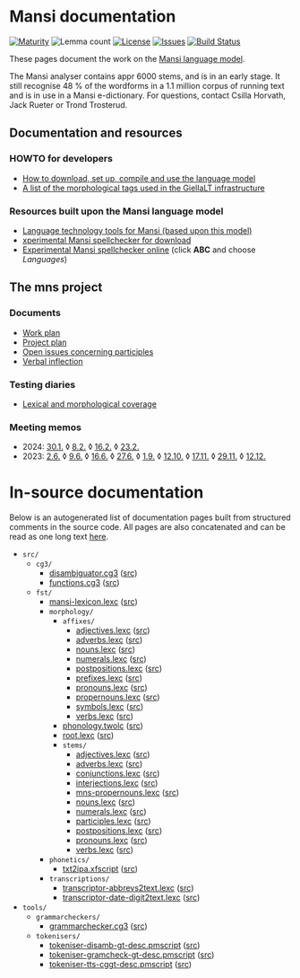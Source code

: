 # Mansi documentation

[![Maturity](https://img.shields.io/endpoint?url=https%3A%2F%2Fraw.githubusercontent.com%2Fgiellalt%2Flang-mns%2Fgh-pages%2Fmaturity.json)](https://giellalt.github.io/MaturityClassification.html)
![Lemma count](https://img.shields.io/endpoint?url=https%3A%2F%2Fraw.githubusercontent.com%2Fgiellalt%2Flang-mns%2Fgh-pages%2Flemmacount.json)
[![License](https://img.shields.io/github/license/giellalt/lang-mns)](https://github.com/giellalt/lang-mns/blob/main/LICENSE)
[![Issues](https://img.shields.io/github/issues/giellalt/lang-mns)](https://github.com/giellalt/lang-mns/issues)
[![Build Status](https://divvun-tc.giellalt.org/api/github/v1/repository/giellalt/lang-mns/main/badge.svg)](https://github.com/giellalt/lang-mns/actions)

These pages document the work on the [Mansi language model](https://github.com/giellalt/lang-mns).

The Mansi analyser contains appr 6000 stems, and is in an early stage. It
still recognise 48 % of the wordforms in a 1.1 million corpus of
running text and is in use in a Mansi e-dictionary.  For questions,
contact Csilla Horvath, Jack Rueter or Trond Trosterud.



## Documentation and resources

### HOWTO for developers

- [How to download, set up, compile and use the language model](/tools/docu-sme-manual.html)
- [A list of the morphological tags used in the GiellaLT infrastructure](/lang/common/MorphologicalTags.html)

### Resources built upon the Mansi language model

- [Language technology tools for Mansi (based upon this model)](https://giellatekno.uit.no/cgi/index.mns.eng.html)
- [xperimental Mansi spellchecker for download](https://divvun.org/proofing/proofing.html)
- [Experimental Mansi spellchecker online](https://divvun.org/proofing/online-speller.html) (click **ABC** and choose *Languages*)


## The mns project 

### Documents
- [Work plan](workplan.md)
- [Project plan](projectplan.md)
- [Open issues concerning participles](participles.md)
- [Verbal inflection](Verbal_inflection.md)

### Testing diaries

- [Lexical and morphological coverage](test-diary.md)

### Meeting memos

- 2024: [30.1.](meetings/240130.md)
 ◊  [8.2.](meetings/240208.md) 
 ◊  [16.2.](meetings/240216.md) 
 ◊  [23.2.](meetings/240216.md) 
- 2023: [2.6.](meetings/230602.md)
 ◊  [9.6.](meetings/230609.md) 
 ◊  [16.6.](meetings/230616.md) 
 ◊  [27.6.](meetings/230627.md)
 ◊  [1.9.](meetings/230901.md)
 ◊  [12.10.](meetings/231012.md)
 ◊  [17.11.](meetings/231117.md)
 ◊  [29.11.](meetings/231129.md)
 ◊  [12.12.](meetings/231212.md)

# In-source documentation

Below is an autogenerated list of documentation pages built from structured comments in the source code. All pages are also concatenated and can be read as one long text [here](mns.md).

* `src/`
    * `cg3/`
        * [disambiguator.cg3](src-cg3-disambiguator.cg3.html) ([src](https://github.com/giellalt/lang-mns/blob/main/src/cg3/disambiguator.cg3))
        * [functions.cg3](src-cg3-functions.cg3.html) ([src](https://github.com/giellalt/lang-mns/blob/main/src/cg3/functions.cg3))
    * `fst/`
        * [mansi-lexicon.lexc](src-fst-mansi-lexicon.lexc.html) ([src](https://github.com/giellalt/lang-mns/blob/main/src/fst/mansi-lexicon.lexc))
        * `morphology/`
            * `affixes/`
                * [adjectives.lexc](src-fst-morphology-affixes-adjectives.lexc.html) ([src](https://github.com/giellalt/lang-mns/blob/main/src/fst/morphology/affixes/adjectives.lexc))
                * [adverbs.lexc](src-fst-morphology-affixes-adverbs.lexc.html) ([src](https://github.com/giellalt/lang-mns/blob/main/src/fst/morphology/affixes/adverbs.lexc))
                * [nouns.lexc](src-fst-morphology-affixes-nouns.lexc.html) ([src](https://github.com/giellalt/lang-mns/blob/main/src/fst/morphology/affixes/nouns.lexc))
                * [numerals.lexc](src-fst-morphology-affixes-numerals.lexc.html) ([src](https://github.com/giellalt/lang-mns/blob/main/src/fst/morphology/affixes/numerals.lexc))
                * [postpositions.lexc](src-fst-morphology-affixes-postpositions.lexc.html) ([src](https://github.com/giellalt/lang-mns/blob/main/src/fst/morphology/affixes/postpositions.lexc))
                * [prefixes.lexc](src-fst-morphology-affixes-prefixes.lexc.html) ([src](https://github.com/giellalt/lang-mns/blob/main/src/fst/morphology/affixes/prefixes.lexc))
                * [pronouns.lexc](src-fst-morphology-affixes-pronouns.lexc.html) ([src](https://github.com/giellalt/lang-mns/blob/main/src/fst/morphology/affixes/pronouns.lexc))
                * [propernouns.lexc](src-fst-morphology-affixes-propernouns.lexc.html) ([src](https://github.com/giellalt/lang-mns/blob/main/src/fst/morphology/affixes/propernouns.lexc))
                * [symbols.lexc](src-fst-morphology-affixes-symbols.lexc.html) ([src](https://github.com/giellalt/lang-mns/blob/main/src/fst/morphology/affixes/symbols.lexc))
                * [verbs.lexc](src-fst-morphology-affixes-verbs.lexc.html) ([src](https://github.com/giellalt/lang-mns/blob/main/src/fst/morphology/affixes/verbs.lexc))
            * [phonology.twolc](src-fst-morphology-phonology.twolc.html) ([src](https://github.com/giellalt/lang-mns/blob/main/src/fst/morphology/phonology.twolc))
            * [root.lexc](src-fst-morphology-root.lexc.html) ([src](https://github.com/giellalt/lang-mns/blob/main/src/fst/morphology/root.lexc))
            * `stems/`
                * [adjectives.lexc](src-fst-morphology-stems-adjectives.lexc.html) ([src](https://github.com/giellalt/lang-mns/blob/main/src/fst/morphology/stems/adjectives.lexc))
                * [adverbs.lexc](src-fst-morphology-stems-adverbs.lexc.html) ([src](https://github.com/giellalt/lang-mns/blob/main/src/fst/morphology/stems/adverbs.lexc))
                * [conjunctions.lexc](src-fst-morphology-stems-conjunctions.lexc.html) ([src](https://github.com/giellalt/lang-mns/blob/main/src/fst/morphology/stems/conjunctions.lexc))
                * [interjections.lexc](src-fst-morphology-stems-interjections.lexc.html) ([src](https://github.com/giellalt/lang-mns/blob/main/src/fst/morphology/stems/interjections.lexc))
                * [mns-propernouns.lexc](src-fst-morphology-stems-mns-propernouns.lexc.html) ([src](https://github.com/giellalt/lang-mns/blob/main/src/fst/morphology/stems/mns-propernouns.lexc))
                * [nouns.lexc](src-fst-morphology-stems-nouns.lexc.html) ([src](https://github.com/giellalt/lang-mns/blob/main/src/fst/morphology/stems/nouns.lexc))
                * [numerals.lexc](src-fst-morphology-stems-numerals.lexc.html) ([src](https://github.com/giellalt/lang-mns/blob/main/src/fst/morphology/stems/numerals.lexc))
                * [participles.lexc](src-fst-morphology-stems-participles.lexc.html) ([src](https://github.com/giellalt/lang-mns/blob/main/src/fst/morphology/stems/participles.lexc))
                * [postpositions.lexc](src-fst-morphology-stems-postpositions.lexc.html) ([src](https://github.com/giellalt/lang-mns/blob/main/src/fst/morphology/stems/postpositions.lexc))
                * [pronouns.lexc](src-fst-morphology-stems-pronouns.lexc.html) ([src](https://github.com/giellalt/lang-mns/blob/main/src/fst/morphology/stems/pronouns.lexc))
                * [verbs.lexc](src-fst-morphology-stems-verbs.lexc.html) ([src](https://github.com/giellalt/lang-mns/blob/main/src/fst/morphology/stems/verbs.lexc))
        * `phonetics/`
            * [txt2ipa.xfscript](src-fst-phonetics-txt2ipa.xfscript.html) ([src](https://github.com/giellalt/lang-mns/blob/main/src/fst/phonetics/txt2ipa.xfscript))
        * `transcriptions/`
            * [transcriptor-abbrevs2text.lexc](src-fst-transcriptions-transcriptor-abbrevs2text.lexc.html) ([src](https://github.com/giellalt/lang-mns/blob/main/src/fst/transcriptions/transcriptor-abbrevs2text.lexc))
            * [transcriptor-date-digit2text.lexc](src-fst-transcriptions-transcriptor-date-digit2text.lexc.html) ([src](https://github.com/giellalt/lang-mns/blob/main/src/fst/transcriptions/transcriptor-date-digit2text.lexc))
* `tools/`
    * `grammarcheckers/`
        * [grammarchecker.cg3](tools-grammarcheckers-grammarchecker.cg3.html) ([src](https://github.com/giellalt/lang-mns/blob/main/tools/grammarcheckers/grammarchecker.cg3))
    * `tokenisers/`
        * [tokeniser-disamb-gt-desc.pmscript](tools-tokenisers-tokeniser-disamb-gt-desc.pmscript.html) ([src](https://github.com/giellalt/lang-mns/blob/main/tools/tokenisers/tokeniser-disamb-gt-desc.pmscript))
        * [tokeniser-gramcheck-gt-desc.pmscript](tools-tokenisers-tokeniser-gramcheck-gt-desc.pmscript.html) ([src](https://github.com/giellalt/lang-mns/blob/main/tools/tokenisers/tokeniser-gramcheck-gt-desc.pmscript))
        * [tokeniser-tts-cggt-desc.pmscript](tools-tokenisers-tokeniser-tts-cggt-desc.pmscript.html) ([src](https://github.com/giellalt/lang-mns/blob/main/tools/tokenisers/tokeniser-tts-cggt-desc.pmscript))
